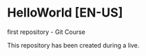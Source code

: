 # HelloWorld [EN-US]
 first repository - Git Course

 This repository has been created during a live.
